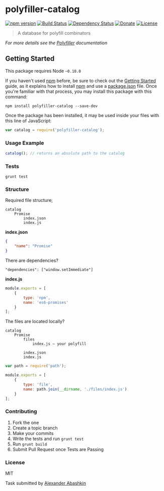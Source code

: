 # polyfiller-catalog

[![npm version](https://badge.fury.io/js/polyfiller-catalog.svg)](http://badge.fury.io/js/polyfiller-catalog)
[![Build Status](https://travis-ci.org/Polyfiller/polyfiller-catalog.png)](https://travis-ci.org/Polyfiller/polyfiller-catalog)
[![Dependency Status](https://david-dm.org/Polyfiller/polyfiller-catalog.svg)](https://david-dm.org/Polyfiller/polyfiller-catalog)
[![Donate](https://img.shields.io/gratipay/polyfiller.corp.svg)](https://gratipay.com/polyfiller.corp)
[![License](https://img.shields.io/badge/license-MIT-brightgreen.svg)](LICENSE.txt)


> A database for polyfill combinators


*For more details see the [Polyfiller](https://github.com/Polyfiller/polyfiller) documentation*

## Getting Started

This package requires Node `~0.10.0`

If you haven't used [npm](https://www.npmjs.com/) before, be sure to check out the [Getting Started](https://nodejs.org/community/) guide, as it explains how to install [npm](https://docs.npmjs.com/getting-started/installing-node) and use a [package.json](https://docs.npmjs.com/files/package.json) file. 
Once you're familiar with that process, you may install this package with this command:

```shell
npm install polyfiller-catalog --save-dev
```

Once the package has been installed, it may be used inside your files with this line of JavaScript:

```js
var catalog = require('polyfiller-catalog');
```


### Usage Example

```js
catalog(); // returns an absolute path to the catalog
```


### Tests

```
grunt test
```

### Structure

Required file structure;

```
catalog
	Promise
		index.json
		index.js
```

**index.json**

```json
{
	"name": "Promise"
}
```

There are dependencies?

```
"dependencies": ["window.setImmediate"]
```

**index.js**

```js
module.exports = [
	{
		type: 'npm',
		name: 'es6-promises'
	}
];
```

The files are located locally?

```
catalog
	Promise
		files
			index.js — your polyfill

		index.json
		index.js
```

```js
var path = require('path');

module.exports = [
	{
		type: 'file',
		name: path.join(__dirname, './files/index.js')
	}
];
```


### Contributing

1. Fork the one
2. Create a topic branch
3. Make your commits
4. Write the tests and run `grunt test`
4. Run `grunt build`
5. Submit Pull Request once Tests are Passing


### License

MIT

Task submitted by [Alexander Abashkin](https://github.com/monolithed)

